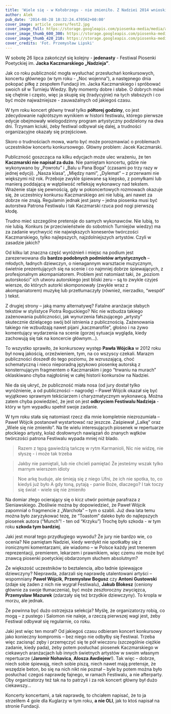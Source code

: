 ```yaml
---
title: 'Wiele się - w Kołobrzegu - nie zmieniło. Z Nadziei 2014 wnioski krytyczne.'
author: Alek
pub_date: '2014-08-28 18:32:24.470562+00:00'
cover_image: article_covers/fest2.jpg
cover_image_full: https://storage.googleapis.com/piosenka-media/media/article_covers/fest2.jpg
cover_image_thumb_600_300: https://storage.googleapis.com/piosenka-media/media/article_covers/fest2.jpg.600x300_q85_crop_upscale.jpg
cover_image_thumb_420_210: https://storage.googleapis.com/piosenka-media/media/article_covers/fest2.jpg.420x210_q85_crop_upscale.jpg
cover_credits: 'Fot. Przemysław Lipski'
---
```


W  sobotę 26 lipca zakończył się kolejny \- **jedenasty** \- Festiwal Piosenki Poetyckiej im. **Jacka Kaczmarskiego „Nadzieja”**.

Jak co roku publiczność mogła wysłuchać przesłuchań konkursowych, koncertu głównego \(w tym roku \- „Noc wojenna”\), a następnego dnia pokopać piłkę z zespołem Fundacji im. Jacka Kaczmarskiego i spróbować swoich sił w Turnieju Wiedzy. Były momenty dobre i słabe. O dobrych mówi się chętnie i często, więc ja skupię się \(tradycyjnie\) na tych słabszych i co być może najważniejsze \- zauważalnych od jakiegoś czasu.

W tym roku koncert główny trwał tylko **półtorej godziny**, co jest zdecydowanie najkrótszym wynikiem w historii festiwalu, którego pierwsze edycje obejmowały wielogodzinny program artystyczny podzielony na dwa dni. Trzymam kciuki, żeby festiwal odbywał się dalej, a trudności organizacyjne okazały się przejściowe.

Skoro o trudnościach mowa, warto być może porozmawiać o problemach uczestników koncertu konkursowego. Główny problem: Jacek Kaczmarski.

Publiczność goszcząca na kilku edycjach może ulec wrażeniu, że ten **Kaczmarski nie napisał za dużo**. Nie pamiętam koncertu, gdzie nie wykonywano by „Powrotu” i „Balu u Pana Boga” \(czasami po trzy razy w jednej edycji\). „Nasza klasa”, „Między nami”, „Dylemat” – z przerwami nie większymi niż rok. Przeboje zwykle śpiewane są kiepsko, z  pomyłkami lub manierą poddającą w wątpliwość refleksję wykonawcy nad tekstem. Wrażenie staje się pewnością, gdy w pokoncertowych rozmowach okazuje się, że uczestnicy konkursu Kaczmarskiego ani nie lubią, ani nawet za dobrze nie znają. Regulamin jednak jest jasny – jedna piosenka musi być autorstwa Patrona Festiwalu i tak Kaczmarski rzuca pod nogi pierwszą kłodę.

Trudno mieć szczególne pretensje do samych wykonawców. Nie lubią, to nie lubią. Konkurs \(w przeciwieństwie do sobotnich Turniejów wiedzy\) ma za zadanie wychwycić nie największych koneserów twórczości Kaczmarskiego, tylko najlepszych, najzdolniejszych artystów. Czyli w zasadzie jakich?

Od kilku lat znaczna część wyróżnień i miejsc na podium jest zarezerwowana dla **bardzo podobnych podmiotów artystycznych** – młodych, ładnych dziewczyn, o nienagannym warsztacie muzycznym, świetnie prezentujących się na scenie i co najmniej dobrze śpiewających, z profesjonalnym  akompaniatorem. Problem jest natomiast taki, że „poziom autorskości” ich utworu autorskiego jest bliski zeru – są to zwykle czyjeś wiersze, do których autorki skomponowały \(zwykle wraz z akompaniatorem\) muzykę lub przetłumaczyły \(również, nierzadko, “wespół” \) tekst.

Z drugiej strony – jaką mamy alternatywę? Fatalne aranżacje słabych tekstów w stylistyce Piotra Roguckiego? Nic nie wzbudza takiego zażenowania publiczności, jak wynurzenia fałszującego „artysty” skutecznie dzielącego swój ból istnienia z publicznością. Zażenowania takiego nie wzbudzają nawet pijani  „kaczmarofile”, głośno i na żywo komentujący wydarzenia na scenie \(gorzej sytuacja wygląda, kiedy zachowują się tak na koncercie głównym…\).

To wszystko sprawiło, że konkursowy występ **Pawła Wójcika** w 2012 roku był nową jakością, orzeźwieniem, tym, na co wszyscy czekali. Marazm publiczności doszedł do tego poziomu, że wzruszającą, choć schematyczną i nieco nieporadną językowo piosenkę autorską z konsternującym fragmentem o Kaczmarskim i jego “trwaniu na murach” oklaskiwano chyba najgłośniej w całej historii konkursów na Nadziei.

Nie da się ukryć, że publiczność miała nosa \(od jury dostał tylko wyróżnienie, a od publiczności – nagrodę\) – Paweł Wójcik okazał się być wyjątkowo sprawnym tekściarzem i charyzmatycznym wykonawcą. Można zatem chyba powiedzieć, że jest on jest **odkryciem Festiwalu Nadzieja** \- który w tym wypadku spełnił swoje zadanie.

W tym roku stała się natomiast rzecz dla mnie kompletnie niezrozumiała – Paweł Wójcik postanowił wystartować raz jeszcze. Zaśpiewał „Lalkę” oraz „Wiele się nie zmieniło”. Na tle wielu interesujących piosenek w repertuarze płockiego artysty, kolaż dosłownych nawiązań do znanych wątków twórczości patrona Festiwalu wypada mniej niż blado.

> Razem z tępą gawiedzią tańczę w rytm Karmanioli,
> Nic nie widzę, nie słyszę \- i może tak trzeba

> Jakby nie pamiętali, lub nie chcieli pamiętać
> Że jesteśmy wszak tylko marnym wierszem idioty

> Noe arkę buduje, ale śmieją się z niego
> Ufni, że ich nie spotka, to, co kiedyś już było
> A gdy toną, pytają \- panie Boże, dlaczego?
> I tak toczy się świat \- wiele się nie zmieniło

Na domiar złego ocierający się o kicz utwór pointuje parafraza z Sieniawskiego. Złośliwie można by dopowiedzieć, że Paweł Wójcik zapomniał o fragmencie z „Warchoła” – tym o szabli. Już dwa lata temu można było zaryzykować tezę, że “Toastom” daleko było do najlepszych piosenek autora \(“Munch”! \- ten od “Krzyku”\) Trochę było szkoda \- w tym roku **szkoda tym bardziej**.

Jaki jest morał tego przydługiego wywodu? Że jury nie bardzo wie, co ocenia? Nie pamiętam Nadziei, kiedy werdykt nie spotkałby się z ironicznymi komentarzami, ale wiadomo – w Polsce każdy jest trenerem reprezentacji, premierem, lekarzem i prawnikiem, więc czemu nie może być znawcą piosenki poetyckiej obdarzonym słuchem absolutnym?

Że większość uczestników to beztalencia, albo ładnie śpiewające dziewczyny? Nieprawda, zdarzali się naprawdę utalentowani artyści – wspomniany **Paweł Wójcik**, **Przemysław Bogusz** czy **Antoni Gustowski** \(zdaje się żaden z nich nie wygrał Festiwalu\), **Jakub Blokesz** \(ceniony głównie za swoje tłumaczenia\), być może zeszłoroczny zwycięzca, **Przemysław Mazurek** \(zdarzały się też brzydkie dziewczyny\). To kropla w morzu, ale jednak.

Że powinna być dużo ostrzejsza selekcja? Myślę, że organizatorzy robią, co mogą – z pustego i Salomon nie naleje, a rzeczą pierwszej wagi jest, żeby Festiwal odbywał się regularnie, co roku.

Jaki jest więc ten morał? Od jakiegoś czasu odbieram koncert konkursowy jako konieczny kompromis – bez niego nie odbyłby się Festiwal. Trzeba więc zacisnąć zęby i przemęczyć się te pół wieczoru \(szczególnie ciężkie zadanie, kiedy pada\), żeby potem posłuchać piosenek Kaczmarskiego w ciekawych aranżacjach lub innych świetnych artystów w swoim własnym repertuarze \(**Jaromir Nohavica**, **Alosza Awdiejew**!\). Tak więc – dobrze, niech sobie śpiewają, niech sobie piszą, niech nawet mają pretensje, że wszędzie beton, bo się na nich nikt nie poznał – byle by potem można było posłuchać czegoś naprawdę fajnego, w ramach Festiwalu, a nie afterparty. Oby organizatorzy też tak na to patrzyli i za rok koncert główny był dużo ciekawszy…

Koncerty koncertami, a tak naprawdę, to chciałem napisać, że to ja strzeliłem 4 gole dla Kuglarzy w tym roku, **a nie OLI**, jak to ktoś napisał na stronie Fundacji.